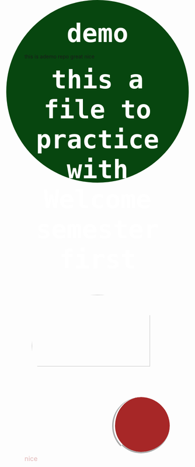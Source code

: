 # demo
this is ademo repo
great
nice
<h1> this a file to practice with</h1>
<!DOCTYPE html>
<html lang="en">
<head>
    <meta charset="UTF-8">
    <meta name="viewport" content="width=device-width, initial-scale=1.0">
    <title>Semesetr1</title>
    <meta name="robots" content="index, follow">
    <meta name="keywords" content="pytology, plant sciences, plants, flora, vegatation, botany">
    <meta name="description" content="not uploaded yet">
<link rel="stylesheet" href="semester1.css">
<link rel="preconnect" href="https://fonts.gstatic.com">
<link href="https://fonts.googleapis.com/css2?family=Xanh+Mono&display=swap" rel="stylesheet">

<style>body{background-color: rgb(4, 78, 26);
    margin: 0%;
    width: 400px;
    height: 400px;
    background:rgb(7, 70, 15);
    border-radius: 50%;
    margin: auto;
}
    
    }
    
    header{
    padding: 15% ;
    margin: 0% ;
    border-bottom: 50px;
    
    
    }
         h1{
    color: rgb(255, 255, 255);
    font-family: Xanh Mono, monospace;
    text-align: center;
    font-size: 70px;
    padding: 0%;
    margin: 0%;
    }
    img{border-radius: 100%;
    margin-left: auto;
    margin-right: auto;
    display: block;
    }
    
#circle img {
  width: 90%;
  height:70%;
  
  border-radius: 50%;

}
#circle1{
width: 150px;
height: 150px;
float:left;
background: rgb(167, 39, 39); border-radius: 50% ;
display: block;
margin-top:auto;
margin-left: 60%;
margin-right:60% ;
margin-bottom: auto;
box-shadow: 12px white;
border-left: 8px groove white;
border-bottom: 8px groove white;}
.writting{
width: auto;
margin-top: auto;
margin-left: auto;
margin-right: auto;
margin-bottom: auto;
display: block;
color: rgb(226, 185, 185);
font-size: large;
}
    </style>
</head>

<body>
    <header><h1>Welcome semester first</h1></header> 
 <div id="circle"> <img src="pics/alak.jpg" alt=""></div>
 <div id="circle1"></div>
 <div class="writting">nice</div>
</body>
</html>
